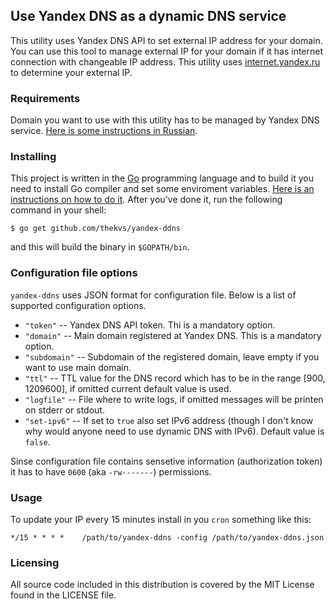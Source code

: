## Use Yandex DNS as a dynamic DNS service

This utility uses Yandex DNS API to set external IP address for your domain. You can use this tool to manage external IP for your domain if it has internet connection with changeable IP address. This utility uses [internet.yandex.ru](http://internet.yandex.ru/) to determine your external IP.

### Requirements
Domain you want to use with this utility has to be managed by Yandex DNS service.
[Here is some instructions in Russian](https://help.yandex.ru/pdd/hosting.xml).

### Installing
This project is written in the [Go](http://golang.org/) programming language and to build it you need to install Go compiler and set some enviroment variables. [Here is an instructions on how to do it](http://golang.org/doc/install). After you've done it, run the following command in your shell:
```
$ go get github.com/thekvs/yandex-ddns
```
and this will build the binary in ```$GOPATH/bin```.

### Configuration file options
```yandex-ddns``` uses JSON format for configuration file. Below is a list of supported configuration options.

* ```"token"``` -- Yandex DNS API token. Thi is a mandatory option.
* ```"domain"``` -- Main domain registered at Yandex DNS. This is a mandatory option.
* ```"subdomain"``` -- Subdomain of the registered domain, leave empty if you want to use main domain.
* ```"ttl"``` -- TTL value for the DNS record which has to be in the range [900, 1209600], if omitted current default value is used.
* ```"logfile"``` -- File where to write logs, if omitted messages will be printen on stderr or stdout.
* ```"set-ipv6"``` -- If set to ```true``` also set IPv6 address (though I don't know why would anyone need to use dynamic DNS with IPv6). Default value is ```false```.

Sinse configuration file contains sensetive information (authorization token) it has to have ```0600``` (aka ```-rw-------```) permissions.

### Usage
To update your IP every 15 minutes install in you ```cron``` something like this:
```
*/15 * * * *    /path/to/yandex-ddns -config /path/to/yandex-ddns.json
```

### Licensing
All source code included in this distribution is covered by the MIT License found in the LICENSE file.
